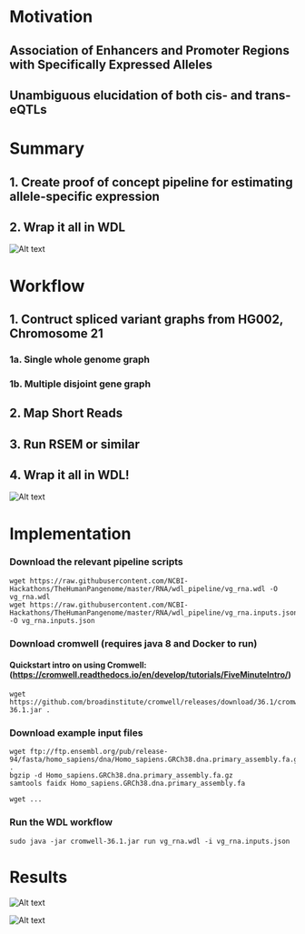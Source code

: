 # Motivation

## Association of Enhancers and Promoter Regions with Specifically Expressed Alleles

## Unambiguous elucidation of both cis- and trans- eQTLs


# Summary

## 1. Create proof of concept pipeline for estimating allele-specific expression

## 2. Wrap it all in WDL

![Alt text](https://github.com/NCBI-Hackathons/TheHumanPangenome/blob/master/RNA/RNA_project_day3_aims.jpg)



# Workflow

## 1. Contruct spliced variant graphs from HG002, Chromosome 21

### 1a. Single whole genome graph

### 1b. Multiple disjoint gene graph

## 2. Map Short Reads 

## 3. Run RSEM or similar

## 4. Wrap it all in WDL!

![Alt text](https://github.com/NCBI-Hackathons/TheHumanPangenome/blob/master/RNA/RNA_project_day_3_pipeline.jpg)


# Implementation

### Download the relevant pipeline scripts
```
wget https://raw.githubusercontent.com/NCBI-Hackathons/TheHumanPangenome/master/RNA/wdl_pipeline/vg_rna.wdl -O vg_rna.wdl
wget https://raw.githubusercontent.com/NCBI-Hackathons/TheHumanPangenome/master/RNA/wdl_pipeline/vg_rna.inputs.json -O vg_rna.inputs.json
```

### Download cromwell (requires java 8 and Docker to run)
#### Quickstart intro on using Cromwell: (https://cromwell.readthedocs.io/en/develop/tutorials/FiveMinuteIntro/)
```
wget https://github.com/broadinstitute/cromwell/releases/download/36.1/cromwell-36.1.jar .
```
### Download example input files
```
wget ftp://ftp.ensembl.org/pub/release-94/fasta/homo_sapiens/dna/Homo_sapiens.GRCh38.dna.primary_assembly.fa.gz .
bgzip -d Homo_sapiens.GRCh38.dna.primary_assembly.fa.gz
samtools faidx Homo_sapiens.GRCh38.dna.primary_assembly.fa

wget ...
```
### Run the WDL workflow
```
sudo java -jar cromwell-36.1.jar run vg_rna.wdl -i vg_rna.inputs.json

```

# Results

![Alt text](https://github.com/NCBI-Hackathons/TheHumanPangenome/blob/master/RNA/RNA%20project-2.2.jpg?raw=true "Title")

![Alt text](https://github.com/NCBI-Hackathons/TheHumanPangenome/blob/master/RNA/RNA%20project%20-%20day%203-2.jpg?raw=true "Title")





